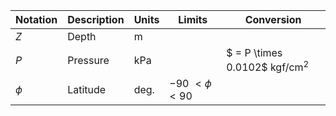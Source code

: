 Notation | Description | Units | Limits | Conversion
--- | --- | --- | --- | ---
$Z$   | Depth    | $\text{m}$
$P$   | Pressure | $\text{kPa}$  | | $ = P \times 0.0102$ $\text{kgf/cm}^2$
$\phi$| Latitude | $\text{deg.}$ | $-90\ < \phi < 90$
